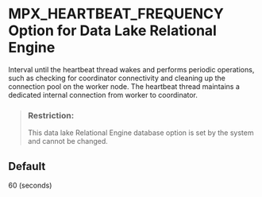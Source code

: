 <!-- loioa4d7acaa84f210159549ee418f1e895a -->

# MPX\_HEARTBEAT\_FREQUENCY Option for Data Lake Relational Engine

Interval until the heartbeat thread wakes and performs periodic operations, such as checking for coordinator connectivity and cleaning up the connection pool on the worker node. The heartbeat thread maintains a dedicated internal connection from worker to coordinator.



> ### Restriction:  
> This data lake Relational Engine database option is set by the system and cannot be changed.



<a name="loioa4d7acaa84f210159549ee418f1e895a__iq_iqmpx_207"/>

## Default

60 \(seconds\)


